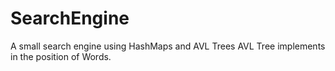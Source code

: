 # SearchEngine
A small search engine using HashMaps and AVL Trees
AVL Tree implements in the position of Words.
